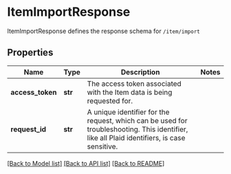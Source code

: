 # ItemImportResponse

ItemImportResponse defines the response schema for `/item/import`
## Properties
Name | Type | Description | Notes
------------ | ------------- | ------------- | -------------
**access_token** | **str** | The access token associated with the Item data is being requested for. | 
**request_id** | **str** | A unique identifier for the request, which can be used for troubleshooting. This identifier, like all Plaid identifiers, is case sensitive. | 

[[Back to Model list]](../README.md#documentation-for-models) [[Back to API list]](../README.md#documentation-for-api-endpoints) [[Back to README]](../README.md)


